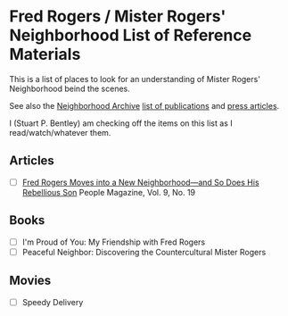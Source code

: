 # Fred Rogers / Mister Rogers' Neighborhood List of Reference Materials

This is a list of places to look for an understanding of Mister Rogers' Neighborhood beind the scenes.

See also the [Neighborhood Archive][] [list of publications](http://www.neighborhoodarchive.com/publications/index.html#adults) and [press articles](http://www.neighborhoodarchive.com/press/).

[Neighborhood Archive]: http://www.neighborhoodarchive.com/

I (Stuart P. Bentley) am checking off the items on this list as I read/watch/whatever them.

## Articles

- [ ] [Fred Rogers Moves into a New Neighborhood—and So Does His Rebellious Son](http://people.com/archive/fred-rogers-moves-into-a-new-neighborhood-and-so-does-his-rebellious-son-vol-9-no-19/) People Magazine, Vol. 9, No. 19

## Books

- [ ] I'm Proud of You: My Friendship with Fred Rogers
- [ ] Peaceful Neighbor: Discovering the Countercultural Mister Rogers

## Movies

- [ ] Speedy Delivery
